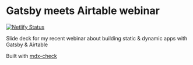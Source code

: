 # Gatsby meets Airtable webinar

[![Netlify Status](https://api.netlify.com/api/v1/badges/c6cee977-6398-439a-87ae-d7fad7f19623/deploy-status)](https://app.netlify.com/sites/gatsby-airtable-webinar/deploys)

Slide deck for my recent webinar about building static & dynamic apps with Gatsby & Airtable

Built with [mdx-check](https://github.com/jxnblk/mdx-deck)
